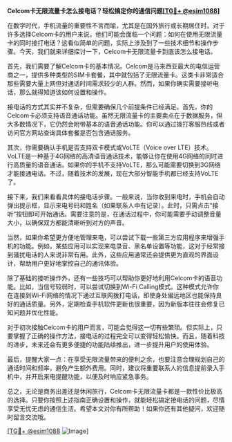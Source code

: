 **Celcom卡无限流量卡怎么接电话？轻松搞定你的通信问题[[TG💪+ @esim1088](https://t.me/s/esim1088)]**

在数字时代，手机流量的重要性不言而喻，尤其是在国外旅行或长期居住时。对于许多选择Celcom卡的用户来说，他们可能会面临一个问题：如何在使用无限流量卡的同时接打电话？这看似简单的问题，实际上涉及到了一些技术细节和操作步骤。今天，我们就来详细探讨一下，Celcom卡无限流量卡到底该怎么接电话。

首先，我们需要了解Celcom卡的基本情况。Celcom是马来西亚最大的电信运营商之一，提供多种类型的SIM卡套餐，其中就包括了无限流量卡。这类卡非常适合那些需要大量上网但对通话时间需求较少的人群。然而，如果你确实需要接听电话，那么就得知道该如何设置和操作。

接电话的方式其实并不复杂，但需要确保几个前提条件已经满足。首先，你的Celcom卡必须支持语音通话功能。虽然无限流量卡的主要卖点在于数据服务，但大多数情况下，它仍然会附带基本的语音通话功能。你可以通过拨打客服热线或者访问官方网站查询具体套餐是否包含通话服务。

其次，你需要确认手机是否支持双卡模式或VoLTE（Voice over LTE）技术。VoLTE是一种基于4G网络的高清语音通话技术，能够让你在使用4G网络的同时进行高质量的语音通话。如果你的手机不支持VoLTE，那么可能需要切换到3G网络才能接通电话。不过，随着技术的发展，现在大部分智能手机都已经支持VoLTE了。

接下来，我们来看看具体的接电话步骤。一般来说，当你收到来电时，手机会自动弹出提示框，显示来电号码和姓名（如果联系人中有记录）。此时，只需点击“接听”按钮即可开始通话。需要注意的是，在通话过程中，你可能需要手动调整音量大小，以确保双方都能清晰听到对方的声音。

当然，如果你希望更方便地管理来电，可以尝试下载一些第三方应用程序来增强手机的功能。例如，某些应用可以实现来电录音、黑名单设置等功能，这对于经常接到骚扰电话的人来说非常有用。此外，这些应用通常还会提供更为直观的界面设计，帮助用户更好地掌控自己的通讯体验。

除了基础的接听操作外，还有一些技巧可以帮助你更好地利用Celcom卡的语音功能。比如，当信号较弱时，可以尝试切换到Wi-Fi Calling模式。这种模式允许你在连接到Wi-Fi网络的情况下通过互联网拨打电话，即使身处偏远地区也能保持良好的通话质量。另外，定期检查手机软件更新也很重要，因为新版本往往会修复已知问题并优化性能。

对于初次接触Celcom卡的用户而言，可能会觉得这一切有些繁琐。但实际上，只要掌握了正确的操作方法，接电话的过程完全可以变得轻松愉快。而且，随着科技的进步，未来还会有更多便捷的功能陆续推出，进一步提升用户的使用体验。

最后，提醒大家一点：在享受无限流量带来的便利之余，也要注意合理规划自己的通话时间和频率，避免产生额外费用。同时，建议将重要联系人的信息提前录入手机中，并开启来电提醒功能，以便及时响应紧急事务。

总之，无论是商务出差还是休闲旅行，Celcom卡无限流量卡都是一款性价比极高的选择。只要你按照上述指南正确设置和操作，就能轻松搞定接电话的问题，尽情享受无忧无虑的通信生活。希望本文对你有所帮助！如果你还有其他疑问，欢迎随时留言交流哦。

[[TG💪+ @esim1088](https://t.me/s/esim1088) ![Image](https://i.postimg.cc/4NQfJmqS/Snipaste-2025-05-13-00-14-12.png)]